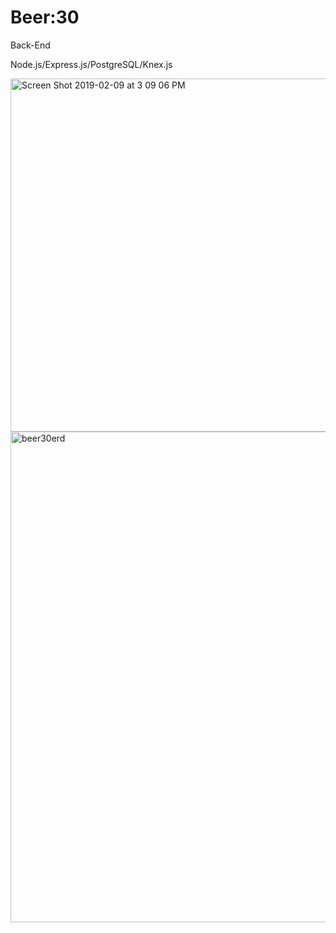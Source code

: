 # Beer:30

Back-End 

Node.js/Express.js/PostgreSQL/Knex.js

<img width="565" alt="Screen Shot 2019-02-09 at 3 09 06 PM" src="https://user-images.githubusercontent.com/40579877/57102992-dd6f2180-6ce1-11e9-9080-1871d4d7d941.png">

<img width="785" alt="beer30erd" src="https://user-images.githubusercontent.com/40579877/57475561-c84e4180-7251-11e9-8d2e-4f5643d70703.png">


